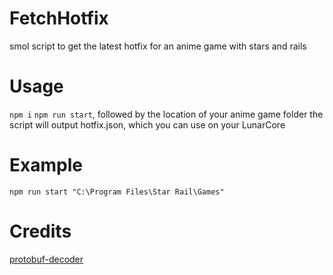 # FetchHotfix
 smol script to get the latest hotfix for an anime game with stars and rails

# Usage
 `npm i`
 `npm run start`, followed by the location of your anime game folder
 the script will output hotfix.json, which you can use on your LunarCore

# Example
 `npm run start "C:\Program Files\Star Rail\Games"`
 
# Credits
 [protobuf-decoder](https://github.com/good-tools/protobuf-decoder)

